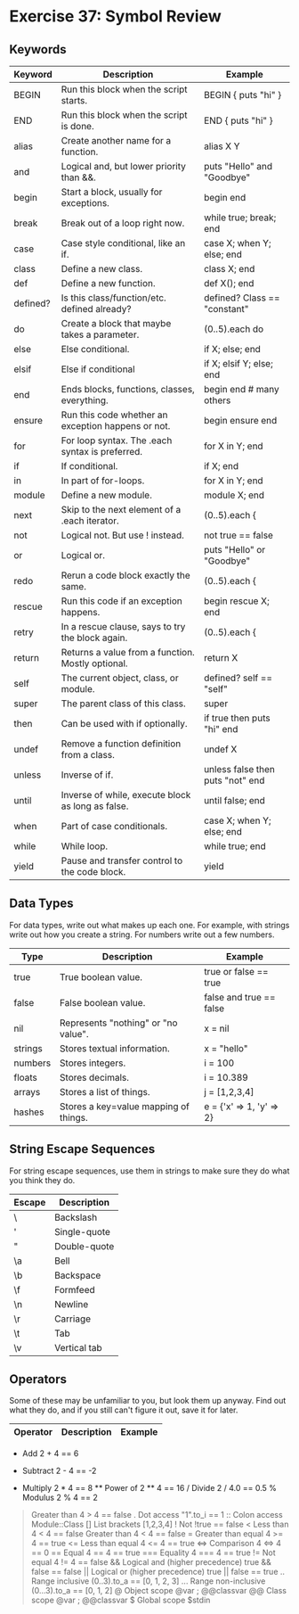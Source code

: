 # Exercise 37: Symbol Review
## Keywords

| Keyword	| Description	| Example
|-------|---------|-----------
| BEGIN	| Run this block when the script starts. | BEGIN { puts "hi" }
| END	| Run this block when the script is done.	| END { puts "hi" }
| alias	| Create another name for a function.	| alias X Y
| and	| Logical and, but lower priority than &&. | puts "Hello" and "Goodbye"
| begin	| Start a block, usually for exceptions. | begin end
| break	| Break out of a loop right now. | while true; break; end
| case	| Case style conditional, like an if.	| case X; when Y; else; end
| class	| Define a new class.	| class X; end
| def	| Define a new function. | def X(); end
| defined? | Is this class/function/etc. defined already?	| defined? Class == "constant"
| do | Create a block that maybe takes a parameter.	| (0..5).each do |x| puts x end
| else | Else conditional. | if X; else; end
| elsif | Else if conditional	| if X; elsif Y; else; end
| end	| Ends blocks, functions, classes, everything. | begin end # many others
| ensure	| Run this code whether an exception happens or not. | begin ensure end
| for	| For loop syntax. The .each syntax is preferred.	| for X in Y; end
| if	| If conditional.	| if X; end
| in | In part of for-loops. | for X in Y; end
| module | Define a new module.	| module X; end
| next | Skip to the next element of a .each iterator. | (0..5).each {|y| next }
| not	| Logical not. But use ! instead.	| not true == false
| or	| Logical or.	| puts "Hello" or "Goodbye"
| redo | Rerun a code block exactly the same.	| (0..5).each {|i| redo if i > 2}
| rescue | Run this code if an exception happens.	| begin rescue X; end
| retry	| In a rescue clause, says to try the block again. | (0..5).each {|i| retry if i > 2}
| return | Returns a value from a function. Mostly optional. | return X
| self	| The current object, class, or module.	| defined? self == "self"
| super	| The parent class of this class. | super
| then | Can be used with if optionally. | if true then puts "hi" end
| undef	| Remove a function definition from a class. | undef X
| unless | Inverse of if.	| unless false then puts "not" end
| until	| Inverse of while, execute block as long as false.	| until false; end
| when	| Part of case conditionals. | case X; when Y; else; end
| while	| While loop.	| while true; end
| yield	| Pause and transfer control to the code block.	| yield

## Data Types

For data types, write out what makes up each one. For example, with strings write out how you create a string. For numbers write out a few numbers.

| Type	| Description	| Example
|-----|-----|------
| true	| True boolean value.	| true or false == true
| false	| False boolean value.	| false and true == false
| nil	| Represents "nothing" or "no value".	| x = nil
| strings	| Stores textual information.	| x = "hello"
| numbers	| Stores integers. | i = 100
| floats	| Stores decimals.	| i = 10.389
| arrays	| Stores a list of things.	| j = [1,2,3,4]
| hashes	| Stores a key=value mapping of things.	| e = {'x' => 1, 'y' => 2}

## String Escape Sequences

For string escape sequences, use them in strings to make sure they do what you think they do.

| Escape	| Description
|------|-----
| \\	| Backslash
| \'	| Single-quote
| \"	| Double-quote
| \a	| Bell
| \b	| Backspace
| \f	| Formfeed
| \n	| Newline
| \r	| Carriage
| \t	| Tab
| \v	| Vertical tab

## Operators

Some of these may be unfamiliar to you, but look them up anyway. Find out what they do, and if you still can't figure it out, save it for later.

| Operator | Description | Example
|-----|-----|------
+	Add	2 + 4 == 6
-	Subtract	2 - 4 == -2
*	Multiply	2 * 4 == 8
**	Power of	2 ** 4 == 16
/	Divide	2 / 4.0 == 0.5
%	Modulus	2 % 4 == 2
>	Greater than	4 > 4 == false
.	Dot access	"1".to_i == 1
::	Colon access	Module::Class
[]	List brackets	[1,2,3,4]
!	Not	!true == false
<	Less than	4 < 4 == false
>	Greater than	4 < 4 == false
>=	Greater than equal	4 >= 4 == true
<=	Less than equal	4 <= 4 == true
<=>	Comparison	4 <=> 4 == 0
==	Equal	4 == 4 == true
===	Equality	4 === 4 == true
!=	Not equal	4 != 4 == false
&&	Logical and (higher precedence)	true && false == false
||	Logical or (higher precedence)	true || false == true
..	Range inclusive	(0..3).to_a == [0, 1, 2, 3]
...	Range non-inclusive	(0...3).to_a == [0, 1, 2]
@	Object scope	@var ; @@classvar
@@	Class scope	@var ; @@classvar
$	Global scope	$stdin
